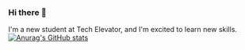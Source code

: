 ### Hi there 👋

<!--
**angelaW1618/angelaW1618** is a ✨ _special_ ✨ repository because its `README.md` (this file) appears on your GitHub profile.

Here are some ideas to get you started:

- 🔭 I’m currently working on ...
- 🌱 I’m currently learning ...
- 👯 I’m looking to collaborate on ...
- 🤔 I’m looking for help with ...
- 💬 Ask me about ...
- 📫 How to reach me: ...
- 😄 Pronouns: ...
- ⚡ Fun fact: ...
-->
I'm a new student at Tech Elevator, and I'm excited to learn new skills.
[![Anurag's GitHub stats](https://github-readme-stats.vercel.app/apiangelaW1618=anuraghazra)](https://github.com/anuraghazra/github-readme-stats)
